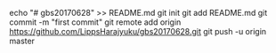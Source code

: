 echo "# gbs20170628" >> README.md
git init
git add README.md
git commit -m "first commit"
git remote add origin https://github.com/LippsHarajyuku/gbs20170628.git
git push -u origin master
